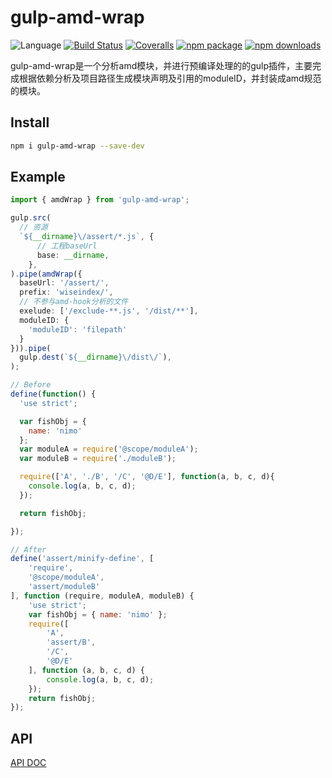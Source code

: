 # gulp-amd-wrap
![Language](https://img.shields.io/badge/-TypeScript-blue.svg)
[![Build Status](https://travis-ci.org/searchfe/gulp-amd-wrap.svg?branch=master)](https://travis-ci.org/searchfe/gulp-amd-wrap)
[![Coveralls](https://img.shields.io/coveralls/searchfe/gulp-amd-wrap.svg)](https://coveralls.io/github/searchfe/gulp-amd-wrap)
[![npm package](https://img.shields.io/npm/v/gulp-amd-wrap.svg)](https://www.npmjs.org/package/gulp-amd-wrap)
[![npm downloads](http://img.shields.io/npm/dm/gulp-amd-wrap.svg)](https://www.npmjs.org/package/gulp-amd-wrap)

gulp-amd-wrap是一个分析amd模块，并进行预编译处理的的gulp插件，主要完成根据依赖分析及项目路径生成模块声明及引用的moduleID，并封装成amd规范的模块。

## Install

```bash
npm i gulp-amd-wrap --save-dev
```

## Example

```Typescript
import { amdWrap } from 'gulp-amd-wrap';

gulp.src(
  // 资源
  `${__dirname}\/assert/*.js`, {
      // 工程baseUrl
      base: __dirname,
    },
).pipe(amdWrap({
  baseUrl: '/assert/',
  prefix: 'wiseindex/',
  // 不参与amd-hook分析的文件
  exelude: ['/exclude-**.js', '/dist/**'],
  moduleID: {
    'moduleID': 'filepath'
  }
})).pipe(
  gulp.dest(`${__dirname}\/dist\/`),
);

```

```javascript
// Before
define(function() {
  'use strict';

  var fishObj = {
    name: 'nimo'
  };
  var moduleA = require('@scope/moduleA');
  var moduleB = require('./moduleB');

  require(['A', './B', '/C', '@D/E'], function(a, b, c, d){
    console.log(a, b, c, d);
  });

  return fishObj;

});

// After
define('assert/minify-define', [
    'require',
    '@scope/moduleA',
    'assert/moduleB'
], function (require, moduleA, moduleB) {
    'use strict';
    var fishObj = { name: 'nimo' };
    require([
        'A',
        'assert/B',
        '/C',
        '@D/E'
    ], function (a, b, c, d) {
        console.log(a, b, c, d);
    });
    return fishObj;
});

```

## API

[API DOC](https://searchfe.github.io/gulp-amd-wrap/)
